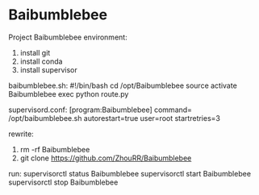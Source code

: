 # Baibumblebee
Project Baibumblebee
environment:
1. install git
2. install conda
3. install supervisor

baibumblebee.sh:
#!/bin/bash
cd /opt/Baibumblebee
source activate Baibumblebee
exec python route.py

supervisord.conf:
[program:Baibumblebee]
command= /opt/baibumblebee.sh
autorestart=true
user=root
startretries=3

rewrite:
1. rm -rf Baibumblebee
2. git clone https://github.com/ZhouRR/Baibumblebee

run: 
supervisorctl status Baibumblebee
supervisorctl start Baibumblebee
supervisorctl stop Baibumblebee

